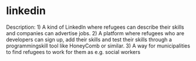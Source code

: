 # linkedin
Description: 1) A kind of LinkedIn where refugees can describe their skills and companies can advertise jobs. 2) A platform where refugees who are developers can sign up, add their skills and test their skills through a programmingskill tool like HoneyComb or similar. 3) A way for municipalities to find refugees to work for them as e.g. social workers
